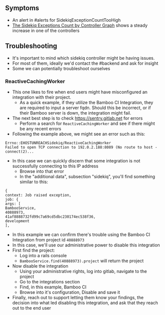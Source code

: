 ## Symptoms

* An alert in #alerts for SidekiqExceptionCountTooHigh
* [The Sidekiq Exceptions Count by Controller Graph]( https://dashboards.gitlab.net/d/9GOIu9Siz/sidekiq-stats?panelId=66&fullscreen&orgId=1&from=now-6h&to=now) shows a steady increase in one of the controllers

## Troubleshooting

* It's important to mind which sidekiq controller might be having issues.
* For most of them, ideally we'd contact the #backend and ask for insight
* Some we can potentially troubleshoot ourselves

### ReactiveCachingWorker
* This one likes to fire when end users might have misconfigured an integration
  with their project.
  * As a quick example, if they utilize the Bamboo CI Integration, they are
    required to input a server fqdn.  Should this be incorrect, or if their
    Bamboo server is down, the integration might fail.
* The next best step is to check https://sentry.gitlab.net for errors
  * Perform a search for `ReactiveCachingWorker` and see if there might be any
    recent errors
* Following the example above, we might see an error such as this:
```
Errno::EHOSTUNREACHSidekiq/ReactiveCachingWorker
Failed to open TCP connection to 192.0.2.188:8089 (No route to host -connect(2)...
```
* In this case we can quickly discern that some integration is not successfully
  connecting to this IP address
  * Browse into that error 
  * In the "additional data", subsection "sidekiq", you'll find something
    similar to this:
```
{
context: Job raised exception, 
job: {
args: [
BambooService, 
40888973, 
41af8888732fd99c7a69cd5dbc230174ec538f36, 
development
], 
```
* In this example we can confirm there's trouble using the Bamboo CI Integration
  from project id `40888973`
* In this case, we'll use our administrative power to disable this integration
* First find the project:
  * Log into a rails console
  * `BambooService.find(40888973).project` will return the project
* Now disable the integration
  * Using your administrative rights, log into gitlab, navigate to the project
  * Go to the integrations section
  * Find, in this example, Bamboo CI
  * Browse into it's configuration, Disable and save it
* Finally, reach out to support letting them know your findings, the decision
  into what led disabling this integration, and ask that they reach out to the
  end user
